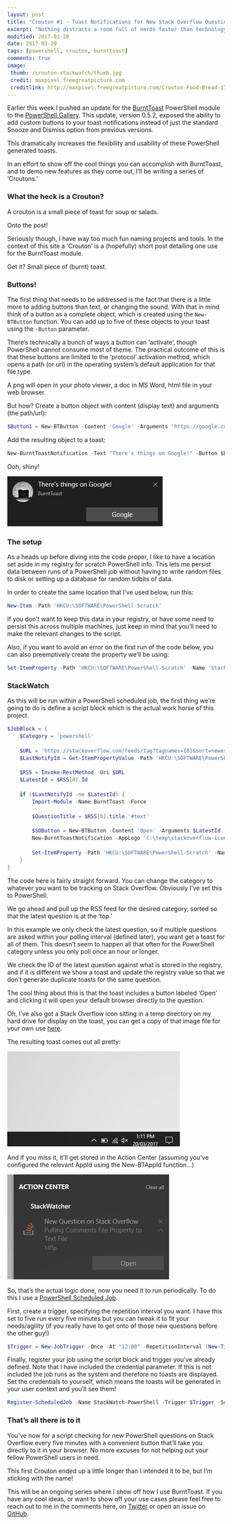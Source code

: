 ```yaml
---
layout: post
title: "Crouton #1 - Toast Notifications for New Stack Overflow Questions"
excerpt: "Nothing distracts a room full of nerds faster than technology."
modified: 2017-03-20
date: 2017-03-20
tags: [powershell, crouton, burnttoast]
comments: true
image:
 thumb: /crouton-stackwatch/thumb.jpg
 credit: maxpixel.freegreatpicture.com
 creditlink: http://maxpixel.freegreatpicture.com/Crouton-Food-Bread-1739791
---
```


Earlier this week I pushed an update for the
[BurntToast](https://github.com/Windos/BurntToast) PowerShell module to the
[PowerShell Gallery](https://www.powershellgallery.com/packages/BurntToast).
This update, version 0.5.2, exposed the ability to add custom buttons to your
toast notifications instead of just the standard Snooze and Dismiss option from
previous versions.

This dramatically increases the flexibility and usability of these PowerShell
generated toasts.

In an effort to show off the cool things you can accomplish with BurntToast, and
to demo new features as they come out, I’ll be writing a series of ‘Croutons.’

### What the heck is a Crouton?

A crouton is a small piece of toast for soup or salads.

Onto the post!

Seriously though, I have way too much fun naming projects and tools. In the
context of this site a ‘Crouton’ is a (hopefully) short post detailing one use
for the BurntToast module.

Get it? Small piece of (burnt) toast.

### Buttons!

The first thing that needs to be addressed is the fact that there is a little
more to adding buttons than text, or changing the sound. With that in mind think
of a button as a complete object, which is created using the `New-BTButton`
function. You can add up to five of these objects to your toast using the
`-Button` parameter.

There’s technically a bunch of ways a button can ‘activate’, though PowerShell
cannot consume most of theme. The practical outcome of this is that these
buttons are limited to the ‘protocol’ activation method, which opens a path (or
url) in the operating system’s default application for that file type.

A png will open in your photo viewer, a doc in MS Word, html file in your web
browser.

But how? Create a button object with content (display text) and arguments (the
path/url):

```powershell
$Button1 = New-BTButton -Content 'Google' -Arguments 'https://google.com'
```

Add the resulting object to a toast:

```powershell
New-BurntToastNotification -Text "There's things on Google!" -Button $Button1
```

Ooh, shiny!

[![Toast with Google Button](/images/crouton-stackwatch/GoogleToast.png)](/images/crouton-stackwatch/GoogleToast.png)

### The setup

As a heads up before diving into the code proper, I like to have a location set
aside in my registry for scratch PowerShell info. This lets me persist data
between runs of a PowerShell job without having to write random files to disk or
setting up a database for random tidbits of data.

In order to create the same location that I’ve used below, run this:

```powershell
New-Item -Path 'HKCU:\SOFTWARE\PowerShell-Scratch'
```

If you don’t want to keep this data in your registry, or have some need to
persist this across multiple machines, just keep in mind that you’ll need to
make the relevant changes to the script.

Also, if you want to avoid an error on the first run of the code below, you can
also preemptively create the property we’ll be using:

```powershell
Set-ItemProperty -Path 'HKCU:\SOFTWARE\PowerShell-Scratch' -Name 'StackWatch-LastId' –Value ‘FirstRun’
```

### StackWatch

As this will be run within a PowerShell scheduled job, the first thing we’re
going to do is define a script block which is the actual work horse of this
project.

```powershell
$JobBlock = {
    $Category = 'powershell'

    $URL = 'https://stackoverflow.com/feeds/tag?tagnames={0}&sort=newest' -f $Category
    $LastNotifyId = Get-ItemPropertyValue -Path 'HKCU:\SOFTWARE\PowerShell-Scratch' -Name 'StackWatch-LastId'

    $RSS = Invoke-RestMethod -Uri $URL
    $LatestId = $RSS[0].Id

    if ($LastNotifyId -ne $LatestId) {
        Import-Module -Name BurntToast -Force

        $QuestionTitle = $RSS[0].title.'#text'

        $SOButton = New-BTButton -Content 'Open' -Arguments $LatestId    
        New-BurntToastNotification -AppLogo 'C:\temp\stackoverflow-icon.png' -AppId 'StackWatcher' -Text 'New Question on Stack Overflow', $QuestionTitle -Button $SOButton

        Set-ItemProperty -Path 'HKCU:\SOFTWARE\PowerShell-Scratch' -Name 'StackWatch-LastId' -Value $LatestId
    }
}
```

The code here is fairly straight forward. You can change the category to
whatever you want to be tracking on Stack Overflow. Obviously I’ve set this to
PowerShell.

We go ahead and pull up the RSS feed for the desired category, sorted so that
the latest question is at the ‘top.’

In this example we only check the latest question, so if multiple questions are
asked within your polling interval (defined later), you want get a toast for all
of them. This doesn’t seem to happen all that often for the PowerShell category
unless you only poll once an hour or longer.

We check the ID of the latest question against what is stored in the registry,
and if it is different we show a toast and update the registry value so that we
don’t generate duplicate toasts for the same question.

The cool thing about this is that the toast includes a button labeled ‘Open’ and
clicking it will open your default browser directly to the question.

Oh, I’ve also got a Stack Overflow icon sitting in a temp directory on my hard
drive for display on the toast, you can get a copy of that image file for your
own use [here](/images/crouton-stackwatch/stackoverflow-icon.png).

The resulting toast comes out all pretty:

[![Toast with Google Button](/images/crouton-stackwatch/SO-Toast.gif)](/images/crouton-stackwatch/SO-Toast.gif)

And if you miss it, it’ll get stored in the Action Center (assuming you’ve
configured the relevant AppId using the New-BTAppId function…)

[![Toast with Google Button](/images/crouton-stackwatch/ActionCenter.PNG)](/images/crouton-stackwatch/ActionCenter.PNG)

So, that’s the actual logic done, now you need it to run periodically. To do
this I use a [PowerShell Scheduled
Job](https://blogs.technet.microsoft.com/heyscriptingguy/2014/05/12/introduction-to-powershell-scheduled-jobs/).

First, create a trigger, specifying the repetition interval you want. I have
this set to five run every five minutes but you can tweak it to fit your
needs/agility (if you really have to get onto of those new questions before the
other guy!)

```powershell
$Trigger = New-JobTrigger -Once -At "12:00" -RepetitionInterval (New-TimeSpan -Minutes 5) -RepeatIndefinitely
```

Finally, register your job using the script block and trigger you’ve already
defined. Note that I have included the credential parameter. If this is not
included the job runs as the system and therefore no toasts are displayed. Set
the credentials to yourself, which means the toasts will be generated in your
user context and you’ll see them!

```powershell
Register-ScheduledJob -Name StackWatch-PowerShell -Trigger $Trigger -ScriptBlock $JobBlock -Credential domain\user
```

### That’s all there is to it

You’ve now for a script checking for new PowerShell questions on Stack Overflow
every five minutes with a convenient button that’ll take you directly to it in
your browser. No more excuses for not helping out your fellow PowerShell users
in need.

This first Crouton ended up a little longer than I intended it to be, but I’m
sticking with the name!

This will be an ongoing series where I show off how I use BurntToast. If you
have any cool ideas, or want to show off your use cases please feel free to
reach out to me in the comments here, on [Twitter](https://twitter.com/WindosNZ)
or open an issue on [GitHub](https://github.com/Windos/BurntToast/issues).
